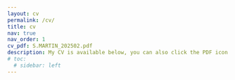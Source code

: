 ```yaml
---
layout: cv
permalink: /cv/
title: cv
nav: true
nav_order: 1
cv_pdf: S.MARTIN_202502.pdf
description: My CV is available below, you can also click the PDF icon above to download an equivalent PDF (but the web version is updated more frequently).
# toc:
  # sidebar: left
---
```

